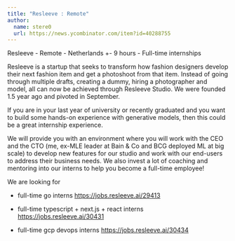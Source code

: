 ```yaml
---
title: "Resleeve : Remote"
author:
  name: stere0
  url: https://news.ycombinator.com/item?id=40288755
---
```

Resleeve - Remote - Netherlands +- 9 hours - Full-time internships

Resleeve is a startup that seeks to transform how fashion designers develop their next fashion item and get a photoshoot from that item. Instead of going through multiple drafts, creating a dummy, hiring a photographer and model, all can now be achieved through Resleeve Studio. We were founded 1.5 year ago and pivoted in September.

If you are in your last year of university or recently graduated and you want to build some hands-on experience with generative models, then this could be a great internship experience.

We will provide you with an environment where you will work with the CEO and the CTO (me, ex-MLE leader at Bain &amp; Co and BCG deployed ML at big scale) to develop new features for our studio and work with our end-users to address their business needs. We also invest a lot of coaching and mentoring into our interns to help you become a full-time employee!

We are looking for

- full-time go interns <a href="https:&#x2F;&#x2F;jobs.resleeve.ai&#x2F;29413" rel="nofollow">https:&#x2F;&#x2F;jobs.resleeve.ai&#x2F;29413</a>

- full-time typescript + next.js + react interns <a href="https:&#x2F;&#x2F;jobs.resleeve.ai&#x2F;30431" rel="nofollow">https:&#x2F;&#x2F;jobs.resleeve.ai&#x2F;30431</a>

- full-time gcp devops interns <a href="https:&#x2F;&#x2F;jobs.resleeve.ai&#x2F;30434" rel="nofollow">https:&#x2F;&#x2F;jobs.resleeve.ai&#x2F;30434</a>
